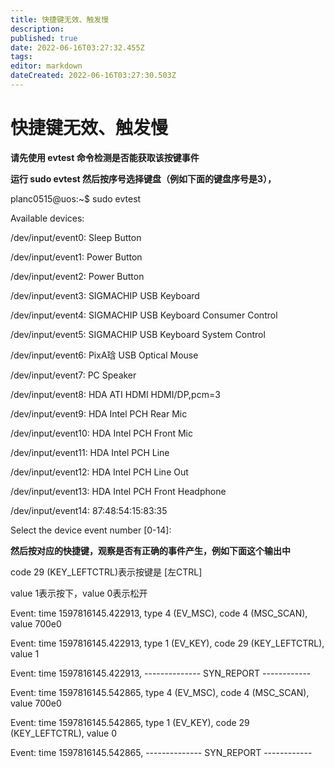 ```yaml
---
title: 快捷键无效、触发慢
description: 
published: true
date: 2022-06-16T03:27:32.455Z
tags: 
editor: markdown
dateCreated: 2022-06-16T03:27:30.503Z
---
```


# 快捷键无效、触发慢
**请先使用 evtest 命令检测是否能获取该按键事件**

**运行 sudo evtest 然后按序号选择键盘（例如下面的键盘序号是3），**

planc0515@uos:~$ sudo evtest

Available devices:

/dev/input/event0:      Sleep Button

/dev/input/event1:      Power Button

/dev/input/event2:      Power Button

/dev/input/event3:      SIGMACHIP USB Keyboard

/dev/input/event4:      SIGMACHIP USB Keyboard Consumer Control

/dev/input/event5:      SIGMACHIP USB Keyboard System Control

/dev/input/event6:      PixA琀 USB Optical Mouse

/dev/input/event7:      PC Speaker

/dev/input/event8:      HDA ATI HDMI HDMI/DP,pcm=3

/dev/input/event9:      HDA Intel PCH Rear Mic

/dev/input/event10:     HDA Intel PCH Front Mic

/dev/input/event11:     HDA Intel PCH Line

/dev/input/event12:     HDA Intel PCH Line Out

/dev/input/event13:     HDA Intel PCH Front Headphone

/dev/input/event14:     87:48:54:15:83:35

Select the device event number [0-14]:

**然后按对应的快捷键，观察是否有正确的事件产生，例如下面这个输出中**

code 29 (KEY_LEFTCTRL)表示按键是 [左CTRL]

value 1表示按下，value 0表示松开

Event: time 1597816145.422913, type 4 (EV_MSC), code 4 (MSC_SCAN), value 700e0

Event: time 1597816145.422913, type 1 (EV_KEY), code 29 (KEY_LEFTCTRL), value 1

Event: time 1597816145.422913, -------------- SYN_REPORT ------------

Event: time 1597816145.542865, type 4 (EV_MSC), code 4 (MSC_SCAN), value 700e0

Event: time 1597816145.542865, type 1 (EV_KEY), code 29 (KEY_LEFTCTRL), value 0

Event: time 1597816145.542865, -------------- SYN_REPORT ------------